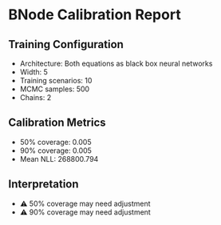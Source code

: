 # BNode Calibration Report

## Training Configuration
- Architecture: Both equations as black box neural networks
- Width: 5
- Training scenarios: 10
- MCMC samples: 500
- Chains: 2

## Calibration Metrics
- 50% coverage: 0.005
- 90% coverage: 0.005
- Mean NLL: 268800.794

## Interpretation
- ⚠️ 50% coverage may need adjustment
- ⚠️ 90% coverage may need adjustment

